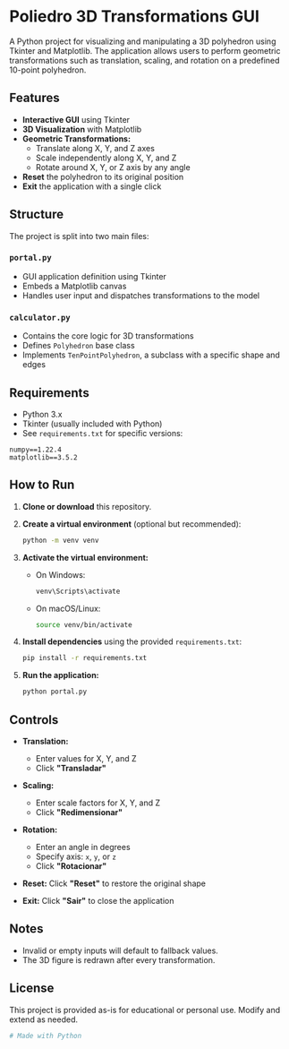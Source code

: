 # Poliedro 3D Transformations GUI

A Python project for visualizing and manipulating a 3D polyhedron using Tkinter and Matplotlib. The application allows users to perform geometric transformations such as translation, scaling, and rotation on a predefined 10-point polyhedron.

## Features

- **Interactive GUI** using Tkinter
- **3D Visualization** with Matplotlib
- **Geometric Transformations:**
  - Translate along X, Y, and Z axes
  - Scale independently along X, Y, and Z
  - Rotate around X, Y, or Z axis by any angle
- **Reset** the polyhedron to its original position
- **Exit** the application with a single click

## Structure

The project is split into two main files:

### `portal.py`

- GUI application definition using Tkinter
- Embeds a Matplotlib canvas
- Handles user input and dispatches transformations to the model

### `calculator.py`

- Contains the core logic for 3D transformations
- Defines `Polyhedron` base class
- Implements `TenPointPolyhedron`, a subclass with a specific shape and edges

## Requirements

- Python 3.x
- Tkinter (usually included with Python)
- See `requirements.txt` for specific versions:

```
numpy==1.22.4  
matplotlib==3.5.2
```

## How to Run

1. **Clone or download** this repository.

2. **Create a virtual environment** (optional but recommended):

   ```bash
   python -m venv venv
   ```

3. **Activate the virtual environment:**

   - On Windows:
     ```bash
     venv\Scripts\activate
     ```
   - On macOS/Linux:
     ```bash
     source venv/bin/activate
     ```

4. **Install dependencies** using the provided `requirements.txt`:

   ```bash
   pip install -r requirements.txt
   ```

5. **Run the application:**

   ```bash
   python portal.py
   ```

## Controls

- **Translation:**
  - Enter values for X, Y, and Z
  - Click **"Transladar"**

- **Scaling:**
  - Enter scale factors for X, Y, and Z
  - Click **"Redimensionar"**

- **Rotation:**
  - Enter an angle in degrees
  - Specify axis: `x`, `y`, or `z`
  - Click **"Rotacionar"**

- **Reset:** Click **"Reset"** to restore the original shape

- **Exit:** Click **"Sair"** to close the application

## Notes

- Invalid or empty inputs will default to fallback values.
- The 3D figure is redrawn after every transformation.

## License

This project is provided as-is for educational or personal use. Modify and extend as needed.

```python
# Made with Python
```

